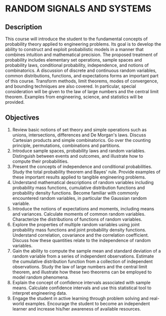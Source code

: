 
# RANDOM SIGNALS AND SYSTEMS


## Description

This course will introduce the student to the fundamental concepts of probability theory applied to engineering problems.
Its goal is to develop the ability to construct and exploit probabilistic models in a manner that combines intuition and mathematical precision.
The proposed treatment of probability includes elementary set operations, sample spaces and probability laws, conditional probability, independence, and notions of combinatorics.
A discussion of discrete and continuous random variables, common distributions, functions, and expectations forms an important part of this course.
Transform methods, limit theorems, modes of convergence, and bounding techniques are also covered.
In particular, special consideration will be given to the law of large numbers and the central limit theorem.
Examples from engineering, science, and statistics will be provided.


## Objectives

1. Review basic notions of set theory and simple operations such as unions, intersections, differences and De Morgan's laws.
Discuss Cartesian products and simple combinatorics.
Go over the counting principle, permutations, combinations and partitions.
2. Introduce sample spaces, probability laws and random variables.
Distinguish between events and outcomes, and illustrate how to compute their probabilities.
3. Present the concepts of independence and conditional probabilities.
Study the total probability theorem and Bayes' rule.
Provide examples of these important results applied to tangible engineering problems.
4. Understand mathematical descriptions of random variables including probability mass functions, cumulative distribution functions and probability density functions. 
Become familiar with commonly encountered random variables, in particular the Gaussian random variable.
5. Introduce the notions of expectations and moments, including means and variances.
Calculate moments of common random variables.
Characterize the distributions of functions of random variables.
6. Explore the properties of multiple random variables using joint probability mass functions and joint probability density functions.
Understand correlation, covariance and the correlation coefficient.
Discuss how these quantities relate to the independence of random variables.
7. Gain the ability to compute the sample mean and standard deviation of a random variable from a series of independent observations.
Estimate the cumulative distribution function from a collection of independent observations.
Study the law of large numbers and the central limit theorem, and illustrate how these two theorems can be employed to model random phenomena.
8. Explain the concept of confidence intervals associated with sample means.
Calculate confidence intervals and use this statistical tool to interpret engineering data.
9. Engage the student in active learning through problem solving and real-world examples.
Encourage the student to become an independent learner and increase his/her awareness of available resources.
